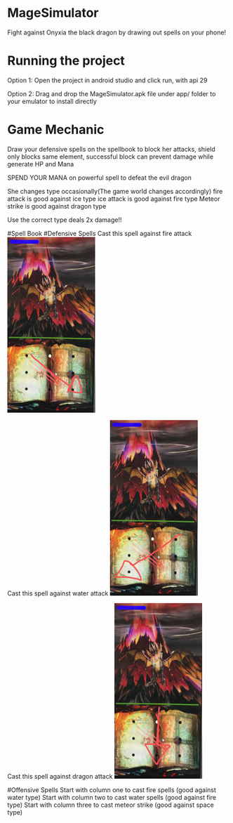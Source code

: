 # MageSimulator

Fight against Onyxia the black dragon by drawing out spells on your phone!



# Running the project

Option 1:
Open the project in android studio and click run, with api 29

Option 2:
Drag and drop the MageSimulator.apk file under app/ folder to your emulator to install directly


# Game Mechanic
Draw your defensive spells on the spellbook to block her attacks,
shield only blocks same element, successful block can prevent damage while generate HP and Mana 

SPEND YOUR MANA on powerful spell to defeat the evil dragon

She changes type occasionally(The game world changes accordingly)
fire attack is good against ice type
ice attack is good against fire type
Meteor strike is good against dragon type

Use the correct type deals 2x damage!!

#Spell Book
#Defensive Spells
Cast this spell against fire attack
<img src="./app/fire.jpg"  width="200" height="400">


Cast this spell against water attack
<img src="./app/water.jpg"  width="200" height="400">



Cast this spell against dragon attack
<img src="./app/drag.jpg"  width="200" height="400">


#Offensive Spells
Start with column one to cast fire spells (good against water type)
Start with column two to cast water spells (good against fire type)
Start with column three to cast meteor strike (good against space type)


